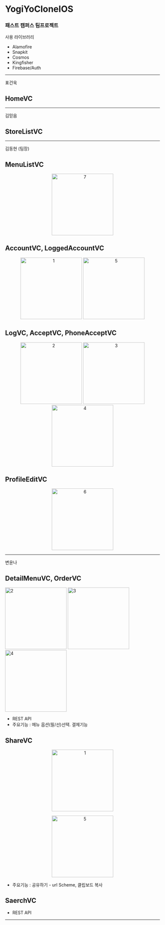 # YogiYoCloneIOS

### 패스트 캠퍼스 팀프로젝트

사용 라이브러리 
- Alamofire
- Snapkit
- Cosmos
- Kingfisher
- Firebase/Auth

<div>
  
---
표건욱
## HomeVC

---
김믿음
## StoreListVC

---

김동현 (팀장)

## MenuListVC
<center>
  
</center>
<center><img width="200" alt="7" src="https://user-images.githubusercontent.com/63357508/91789874-7c938880-ec4a-11ea-893b-4d8ce2a6d127.png"></center>  

## AccountVC, LoggedAccountVC
<center>
  
</center>
<center><img width="200" alt="1" src="https://user-images.githubusercontent.com/63357508/91789872-7bfaf200-ec4a-11ea-90d6-c3921b85ffe3.PNG">
<img width="200" alt="5" src="https://user-images.githubusercontent.com/63357508/91789863-79989800-ec4a-11ea-8aa6-5323b9d3e3de.PNG"></center>

## LogVC, AcceptVC, PhoneAcceptVC
<center>
  
</center>
<center><img width="200" alt="2" src="https://user-images.githubusercontent.com/63357508/91789869-7b625b80-ec4a-11ea-82cd-44512526d4e4.PNG">
<img width="200" alt="3" src="https://user-images.githubusercontent.com/63357508/91789866-7ac9c500-ec4a-11ea-9aa7-0e907792996e.PNG">
<img width="200" alt="4" src="https://user-images.githubusercontent.com/63357508/91789852-743b4d80-ec4a-11ea-8b1b-75ae61136261.PNG"></center>


## ProfileEditVC
<center>
  

</center>
<center><img width="200" alt="6" src="https://user-images.githubusercontent.com/63357508/91789865-7ac9c500-ec4a-11ea-90ad-5987145bc22e.PNG"></center>

---
변윤나

## DetailMenuVC, OrderVC
<center>
  

</center>
<div>
<img width="200" alt="2" src="src="https://qussk.github.io/image/gif/yogi1.gif">

<img width="200" alt="3" src="https://qussk.github.io/image/gif/yogi4.gif">

<img width="200" alt="4" src="https://qussk.github.io/image/gif/yogi3.gif">

</div>

- REST API
- 주요기능 : 메뉴 옵션(필/선)선택. 결제기능


## ShareVC
<center>
  
</center>
<center><img width="200" alt="1" src="https://qussk.github.io/image/gif/yogi2.gif">

<img width="200" alt="5" src="https://qussk.github.io/image/gif/yogi5.gif"></center>

- 주요기능 : 공유하기 - url Scheme, 클립보드 복사


## SaerchVC 

- REST API
---

</div>
